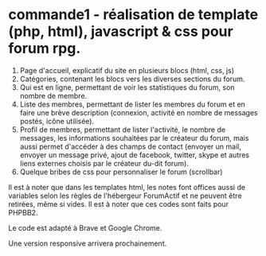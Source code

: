 # commande1 - réalisation de template (php, html), javascript & css pour forum rpg.

1. Page d'accueil, explicatif du site en plusieurs blocs (html, css, js)
2. Catégories, contenant les blocs vers les diverses sections du forum.
3. Qui est en ligne, permettant de voir les statistiques du forum, son nombre de membre.
4. Liste des membres, permettant de lister les membres du forum et en faire une brève description (connexion, activité en nombre de messages postés, icône utilisée).
5. Profil de membres, permettant de lister l'activité, le nombre de messages, les informations souhaitées par le créateur du forum, mais aussi permet d'accéder à des champs de contact (envoyer un mail, envoyer un message privé, ajout de facebook, twitter, skype et autres liens externes choisis par le créateur du-dit forum).
6. Quelque bribes de css pour personnaliser le forum (scrollbar)

Il est à noter que dans les templates html, les notes font offices aussi de variables selon les règles de l'hébergeur ForumActif et ne peuvent être retirées, même si vides. 
Il est à noter que ces codes sont faits pour PHPBB2.

Le code est adapté à Brave et Google Chrome.

Une version responsive arrivera prochainement.
